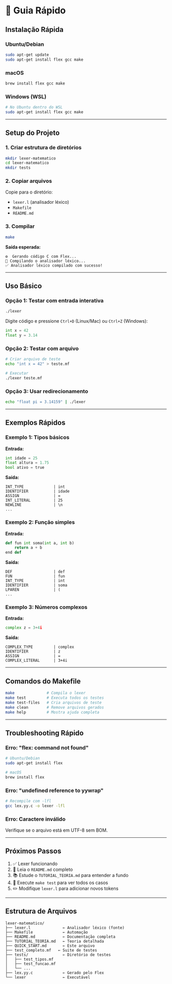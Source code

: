 # 🚀 Guia Rápido

## Instalação Rápida

### Ubuntu/Debian

```bash
sudo apt-get update
sudo apt-get install flex gcc make
```

### macOS

```bash
brew install flex gcc make
```

### Windows (WSL)

```bash
# No Ubuntu dentro do WSL
sudo apt-get install flex gcc make
```

---

## Setup do Projeto

### 1. Criar estrutura de diretórios

```bash
mkdir lexer-matematico
cd lexer-matematico
mkdir tests
```

### 2. Copiar arquivos

Copie para o diretório:

- `lexer.l` (analisador léxico)
- `Makefile`
- `README.md`

### 3. Compilar

```bash
make
```

**Saída esperada:**

```
⚙️  Gerando código C com Flex...
🔨 Compilando o analisador léxico...
✅ Analisador léxico compilado com sucesso!
```

---

## Uso Básico

### Opção 1: Testar com entrada interativa

```bash
./lexer
```

Digite código e pressione `Ctrl+D` (Linux/Mac) ou `Ctrl+Z` (Windows):

```python
int x = 42
float y = 3.14
```

### Opção 2: Testar com arquivo

```bash
# Criar arquivo de teste
echo "int x = 42" > teste.mf

# Executar
./lexer teste.mf
```

### Opção 3: Usar redirecionamento

```bash
echo "float pi = 3.14159" | ./lexer
```

---

## Exemplos Rápidos

### Exemplo 1: Tipos básicos

**Entrada:**

```python
int idade = 25
float altura = 1.75
bool ativo = true
```

**Saída:**

```
INT_TYPE             | int
IDENTIFIER           | idade
ASSIGN               | =
INT_LITERAL          | 25
NEWLINE              | \n
...
```

### Exemplo 2: Função simples

**Entrada:**

```python
def fun int soma(int a, int b)
    return a + b
end def
```

**Saída:**

```
DEF                  | def
FUN                  | fun
INT_TYPE             | int
IDENTIFIER           | soma
LPAREN               | (
...
```

### Exemplo 3: Números complexos

**Entrada:**

```python
complex z = 3+4i
```

**Saída:**

```
COMPLEX_TYPE         | complex
IDENTIFIER           | z
ASSIGN               | =
COMPLEX_LITERAL      | 3+4i
```

---

## Comandos do Makefile

```bash
make              # Compila o lexer
make test         # Executa todos os testes
make test-files   # Cria arquivos de teste
make clean        # Remove arquivos gerados
make help         # Mostra ajuda completa
```

---

## Troubleshooting Rápido

### Erro: "flex: command not found"

```bash
# Ubuntu/Debian
sudo apt-get install flex

# macOS
brew install flex
```

### Erro: "undefined reference to yywrap"

```bash
# Recompile com -lfl
gcc lex.yy.c -o lexer -lfl
```

### Erro: Caractere inválido

Verifique se o arquivo está em UTF-8 sem BOM.

---

## Próximos Passos

1. ✅ Lexer funcionando
2. 📖 Leia o `README.md` completo
3. 📚 Estude o `TUTORIAL_TEORIA.md` para entender a fundo
4. 🧪 Execute `make test` para ver todos os casos
5. ✏️ Modifique `lexer.l` para adicionar novos tokens

---

## Estrutura de Arquivos

```
lexer-matematico/
├── lexer.l              ← Analisador léxico (fonte)
├── Makefile             ← Automação
├── README.md            ← Documentação completa
├── TUTORIAL_TEORIA.md   ← Teoria detalhada
├── QUICK_START.md       ← Este arquivo
├── test_completo.mf   ← Suite de testes
├── tests/               ← Diretório de testes
│   ├── test_tipos.mf
│   ├── test_funcao.mf
│   └── ...
├── lex.yy.c             ← Gerado pelo Flex
└── lexer                ← Executável